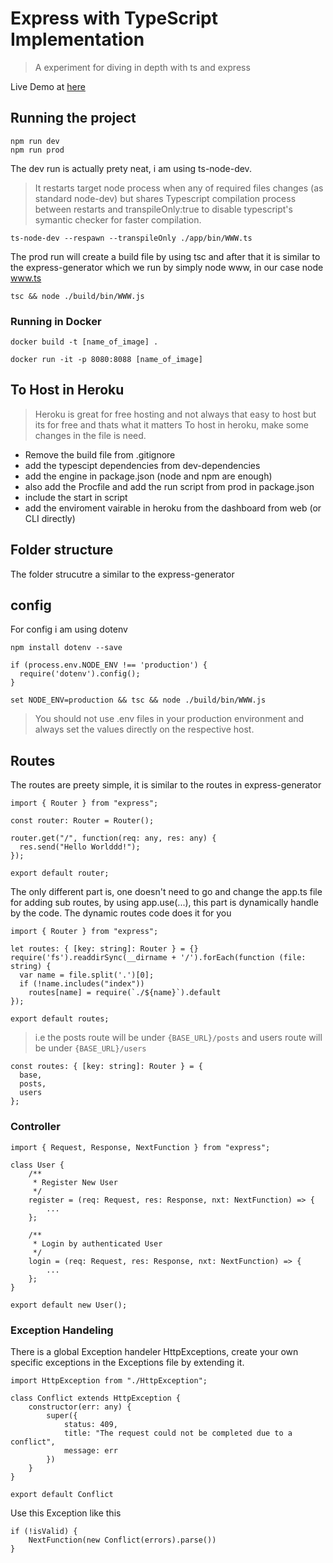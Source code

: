 # Express with TypeScript Implementation

> A experiment for diving in depth with ts and express

Live Demo at [here](https://deltadevblog.herokuapp.com/api/v1/)

## Running the project

```
npm run dev
npm run prod
```

The dev run is actually prety neat, i am using ts-node-dev.

> It restarts target node process when any of required files changes (as standard node-dev) but shares Typescript compilation process between restarts and transpileOnly:true to disable typescript's symantic checker for faster compilation.

```
ts-node-dev --respawn --transpileOnly ./app/bin/WWW.ts
```

The prod run will create a build file by using tsc and after that it is similar to the express-generator which we run by simply node www, in our case node www.ts

```
tsc && node ./build/bin/WWW.js
```

### Running in Docker
```
docker build -t [name_of_image] .
```
```
docker run -it -p 8080:8088 [name_of_image]
```


## To Host in Heroku

> Heroku is great for free hosting and not always that easy to host but its for free and thats what it matters
> To host in heroku, make some changes in the file is need.

- Remove the build file from .gitignore
- add the typescipt dependencies from dev-dependencies
- add the engine in package.json (node and npm are enough)
- also add the Procfile and add the run script from prod in package.json
- include the start in script
- add the enviroment vairable in heroku from the dashboard from web (or CLI directly)

## Folder structure

The folder strucutre a similar to the express-generator

## config

For config i am using dotenv

```
npm install dotenv --save
```

```
if (process.env.NODE_ENV !== 'production') {
  require('dotenv').config();
}
```

```
set NODE_ENV=production && tsc && node ./build/bin/WWW.js
```

> You should not use .env files in your production environment and always set the values directly on the respective host.

## Routes

The routes are preety simple, it is similar to the routes in express-generator

```
import { Router } from "express";

const router: Router = Router();

router.get("/", function(req: any, res: any) {
  res.send("Hello Worlddd!");
});

export default router;
```

The only different part is, one doesn't need to go and change the app.ts file for adding sub routes, by using app.use(...), this part is dynamically handle by the code. The dynamic routes code does it for you

```
import { Router } from "express";

let routes: { [key: string]: Router } = {}
require('fs').readdirSync(__dirname + '/').forEach(function (file: string) {
  var name = file.split('.')[0];
  if (!name.includes("index"))
    routes[name] = require(`./${name}`).default
});

export default routes;
```

> i.e the posts route will be under `{BASE_URL}/posts` and users route will be under `{BASE_URL}/users`

```
const routes: { [key: string]: Router } = {
  base,
  posts,
  users
};
```

### Controller

```
import { Request, Response, NextFunction } from "express";

class User {
    /**
     * Register New User
     */
    register = (req: Request, res: Response, nxt: NextFunction) => {
        ...
    };

    /**
     * Login by authenticated User
     */
    login = (req: Request, res: Response, nxt: NextFunction) => {
        ...
    };
}

export default new User();
```

### Exception Handeling

There is a global Exception handeler HttpExceptions, create your own specific exceptions in the Exceptions file by extending it.

```
import HttpException from "./HttpException";

class Conflict extends HttpException {
    constructor(err: any) {
        super({
            status: 409,
            title: "The request could not be completed due to a conflict",
            message: err
        })
    }
}

export default Conflict
```

Use this Exception like this

```
if (!isValid) {
    NextFunction(new Conflict(errors).parse())
}
```
